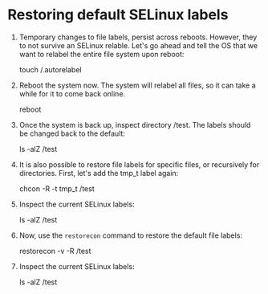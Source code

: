 # Restoring default SELinux labels

1. Temporary changes to file labels, persist across reboots. However, they to not survive an SELinux relable.
   Let's go ahead and tell the OS that we want to relabel the entire file system upon reboot:

     touch /.autorelabel

2. Reboot the system now. The system will relabel all files, so it can take a while for it to come back online.

     reboot

3. Once the system is back up, inspect directory /test. The labels should be changed back to the default:

     ls -alZ /test

4. It is also possible to restore file labels for specific files, or recursively for directories. First, let's
   add the tmp_t label again:

     chcon -R -t tmp_t /test

5. Inspect the current SELinux labels:

     ls -alZ /test

6. Now, use the `restorecon` command to restore the default file labels:

     restorecon -v -R /test

7. Inspect the current SELinux labels:

     ls -alZ /test
